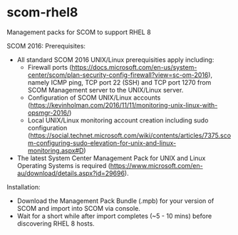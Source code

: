 # scom-rhel8
Management packs for SCOM to support RHEL 8

SCOM 2016:
Prerequisites:
- All standard SCOM 2016 UNIX/Linux prerequisities apply including:
  - Firewall ports (https://docs.microsoft.com/en-us/system-center/scom/plan-security-config-firewall?view=sc-om-2016), namely ICMP ping, TCP port 22 (SSH) and TCP port 1270 from SCOM Management server to the UNIX/Linux server.
  - Configuration of SCOM UNIX/Linux accounts (https://kevinholman.com/2016/11/11/monitoring-unix-linux-with-opsmgr-2016/)
  - Local UNIX/Linux monitoring account creation including sudo configuration (https://social.technet.microsoft.com/wiki/contents/articles/7375.scom-configuring-sudo-elevation-for-unix-and-linux-monitoring.aspx#D)
- The latest System Center Management Pack for UNIX and Linux Operating Systems is required (https://www.microsoft.com/en-au/download/details.aspx?id=29696).

Installation:
- Download the Management Pack Bundle (.mpb) for your version of SCOM and import into SCOM via console.
- Wait for a short while after import completes (~5 - 10 mins) before discovering RHEL 8 hosts.
